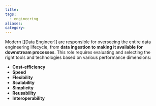 ```yaml
---
title: 
tags:
  - engineering
aliases: 
category:
---
```

Modern [[Data Engineer]] are responsible for overseeing the entire data engineering lifecycle, from **data ingestion to making it available for downstream processes**. This role requires evaluating and selecting the right tools and technologies based on various performance dimensions:

- **Cost-efficiency**
- **Speed**
- **Flexibility**
- **Scalability**
- **Simplicity**
- **Reusability**
- **Interoperability**